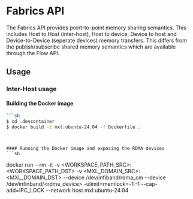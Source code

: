 # Fabrics API

The Fabrics API provides point-to-point memory sharing semantics. This includes Host to Host (inter-host), Host to device, Device to host and Device-to-Device (seperate devices) memory transfers. This differs from the publish/subscribe shared memory semantics which are available through the Flow API.

## Usage
### Inter-Host usage

#### Building the Docker image
```sh
```sh
$ cd .devcontainer
$ docker build -t mxl:ubuntu-24.04 -f Dockerfile . 
```
```


#### Running the Docker image and exposing the RDMA devices
```sh
```
docker run  --rm -it -v <WORKSPACE_PATH_SRC></WORKSPACE>:<WORKSPACE_PATH_DST> -v <MXL_DOMAIN_SRC>:<MXL_DOMAIN_DST> --device /dev/infiband/rdma_cm --device /dev/infinband/<rdma_device> -ulimit=memlock=-1:-1 --cap-add=IPC_LOCK --network host mxl:ubuntu-24.04
```
```
